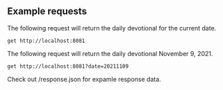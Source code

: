 ## Example requests

The following request will return the daily devotional for the current date. 

`get http://localhost:8081`

The following request will return the daily devotional November 9, 2021. 

`get http://localhost:8081?date=20211109`

Check out /response.json for expamle response data.